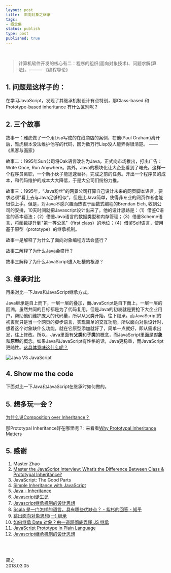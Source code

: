```yaml
--- 
layout: post
title:  面向对象之继承
tags:
- 概念集
status: publish
type: post
published: true
---
```


<br>

> 计算机软件开发的核心有二：程序的组织(面向对象技术)、问题求解(算法)。——— 《编程导论》

## 1. 问题是这样子的：
	
在学习JavaScript，发现了其继承机制设计有点特别，那Class-based 和 Prototype-based inheritance 有什么区别呢？
	
## 2. 三个故事
	
故事一：雅虎做了一个用Lisp写成的在线商店的案例，在他(Paul Graham)离开后，雅虎根本没法维护他写的代码，因为数万行Lisp没人能弄得很清楚。 —— 《黑客与画家》
	
故事二：1995年Sun公司将Oak语言改名为Java，正式向市场推出，打出广告：Write Once, Run Anywhere。其外，Java的模块化让大企业看到了曙光。这样一个程序员离职，一个新小伙子能迅速替补，完成之前的任务。开出一个程序员的成本，和代码维护的成本大大降低，于是大公司们纷纷力推。
	
故事三：1995年，“Java粉丝”的网景公司打算自己设计未来的网页脚本语言，要求必须"看上去与Java足够相似"，但是比Java简单，使得非专业的网页作者也能很快上手。但是，对Java不感兴趣而热衷于函数式编程的Brendan Eich, 收到公司的安排，10天时间就把Javascript设计出来了。他的设计思路是：（1）借鉴C语言的基本语法；（2）借鉴Java语言的数据类型和内存管理；（3）借鉴Scheme语言，将函数提升到"第一等公民"（first class）的地位；（4）借鉴Self语言，使用基于原型（prototype）的继承机制。
	
故事一是解释了为什么了面向对象编程方法会盛行？

故事二解释了为什么Java会盛行？

故事三解释了为什么JavaScript遭人吐槽的根源？
	
## 3. 继承对比
	
再来对比一下Java和JavaScript继承方式。
	
Java继承是自上而下，一层一层的叠加，而JavaScript是自下而上，一层一层的回溯。虽然共同的目标都是为了代码复用。但是Java的初衷就是要抢下大企业用户，帮助他们维护庞大的代码量，所以从父类开始，往下继承。而JavaScript的初衷就只是当一个网页的脚步语言，实现简单的交互功能，所以面向对象设计时，想着这个对象缺什么功能，就在它原型添加就好了，简单一点就好，即从需求出发，往上修改。所以，Java里面有**父类**和**子类**的概念，而JavaScript里面是**对象**和**原型**的概念。如果Java和JavaScript有性格的话，Java更稳重，而JavaScript更随性。[这具体意味这什么呢？](http://aaditmshah.github.io/why-prototypal-inheritance-matters/)
	
![Java VS JavaScript](https://i.imgur.com/ANJwcpy.png)
	
## 4. Show me the code 
	
下面对比一下Java和JavaScript在继承时如何做的。

<script src="https://gist.github.com/WillWang-X/91af8fc596e450afd006045671d07676.js"></script>
	
	
<script src="https://gist.github.com/WillWang-X/a3791dac74fd738e94d025c80699a47e.js"></script>
	

## 5. 想多玩一会？
	
[为什么说Composition over Inheritance？](https://www.youtube.com/watch?v=wfMtDGfHWpA)
	
那Prototypal Inheritance好在哪里呢？: 来看看[Why Prototypal Inheritance Matters](http://aaditmshah.github.io/why-prototypal-inheritance-matters/)
	
## 5. 感谢
1. Master Zhao
1. [Master the JavaScript Interview: What’s the Difference Between Class & Prototypal Inheritance?](https://medium.com/javascript-scene/master-the-javascript-interview-what-s-the-difference-between-class-prototypal-inheritance-e4cd0a7562e9)
1. JavaScript: The Good Parts 
1. [Simple Inheritance with JavaScript](https://www.sitepoint.com/simple-inheritance-javascript/)
1. [Java - Inheritance](https://www.tutorialspoint.com/java/java_inheritance.htm)
1. [Javascript诞生记](http://www.ruanyifeng.com/blog/2011/06/birth_of_javascript.html)
1. [Javascript继承机制的设计思想](https://dancon.gitbooks.io/git-books/content/js/essay/JavaScript_OO_design.html)
1. [Scala 是一门怎样的语言，具有哪些优缺点？ - 紫杉的回答 - 知乎](https://www.zhihu.com/question/19748408/answer/62527490)
1. [跳出面向对象思想(一) 继承](https://casatwy.com/tiao-chu-mian-xiang-dui-xiang-si-xiang-yi-ji-cheng.html)
1. [如何继承 Date 对象？由一道题彻底弄懂 JS 继承](http://web.jobbole.com/93850/?utm_source=blog.jobbole.com&utm_medium=relatedPosts)
1. [JavaScript Prototype in Plain Language](http://javascriptissexy.com/javascript-prototype-in-plain-detailed-language/)
1. [Javascript继承机制的设计思想](http://www.ruanyifeng.com/blog/2011/06/designing_ideas_of_inheritance_mechanism_in_javascript.html)	

<br>
<br>

简之           
2018.03.05

